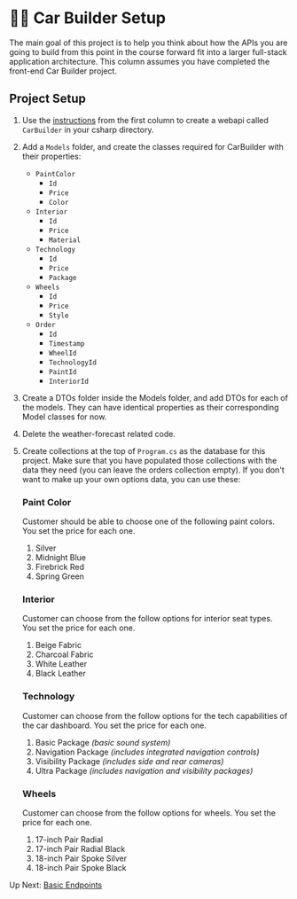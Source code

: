 # 🚙🚗 Car Builder Setup
The main goal of this project is to help you think about how the APIs you are going to build from this point in the course forward fit into a larger full-stack application architecture. This column assumes you have completed the front-end Car Builder project.

## Project Setup
1. Use the [instructions](./web-api-setup.md) from the first column to create a webapi called `CarBuilder` in your csharp directory. 
1. Add a `Models` folder, and create the classes required for CarBuilder with their properties:
    - `PaintColor`
        - `Id`
        - `Price`
        - `Color`
    - `Interior`
        - `Id`
        - `Price`
        - `Material`
    - `Technology`
        - `Id`
        - `Price`
        - `Package`
    - `Wheels`
        - `Id`
        - `Price`
        - `Style`
    - `Order`
        - `Id`
        - `Timestamp`
        - `WheelId`
        - `TechnologyId`
        - `PaintId`
        - `InteriorId`
1. Create a DTOs folder inside the Models folder, and add DTOs for each of the models. They can have identical properties as their corresponding Model classes for now. 
1. Delete the weather-forecast related code.  
1. Create collections at the top of `Program.cs` as the database for this project. Make sure that you have populated those collections with the data they need (you can leave the orders collection empty). If you don't want to make up your own options data, you can use these:
    ### Paint Color

    Customer should be able to choose one of the following paint colors. You set the price for each one.

    1. Silver
    1. Midnight Blue
    1. Firebrick Red
    1. Spring Green

    ### Interior

    Customer can choose from the follow options for interior seat types. You set the price for each one.

    1. Beige Fabric
    1. Charcoal Fabric
    1. White Leather
    1. Black Leather

    ### Technology

    Customer can choose from the follow options for the tech capabilities of the car dashboard. You set the price for each one.

    1. Basic Package _(basic sound system)_
    1. Navigation Package _(includes integrated navigation controls)_
    1. Visibility Package _(includes side and rear cameras)_
    1. Ultra Package _(includes navigation and visibility packages)_

    ### Wheels

    Customer can choose from the follow options for wheels. You set the price for each one.

    1. 17-inch Pair Radial
    1. 17-inch Pair Radial Black
    1. 18-inch Pair Spoke Silver
    1. 18-inch Pair Spoke Black

Up Next: [Basic Endpoints](./car-builder-basic-endpoints.md)